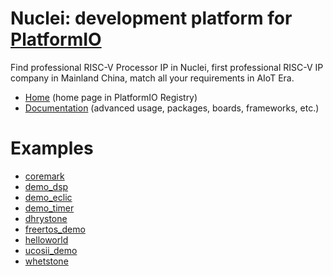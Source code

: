 
# Nuclei: development platform for [PlatformIO](https://platformio.org)

Find professional RISC-V Processor IP in Nuclei, first professional RISC-V IP company in Mainland China, match all your requirements in AIoT Era.

* [Home](https://platformio.org/platforms/nuclei) (home page in PlatformIO Registry)
* [Documentation](https://docs.platformio.org/page/platforms/nuclei.html) (advanced usage, packages, boards, frameworks, etc.)

# Examples

* [coremark](https://github.com/Nuclei-Software/platform-nuclei/tree/master/examples/coremark)
* [demo_dsp](https://github.com/Nuclei-Software/platform-nuclei/tree/master/examples/demo_dsp)
* [demo_eclic](https://github.com/Nuclei-Software/platform-nuclei/tree/master/examples/demo_eclic)
* [demo_timer](https://github.com/Nuclei-Software/platform-nuclei/tree/master/examples/demo_timer)
* [dhrystone](https://github.com/Nuclei-Software/platform-nuclei/tree/master/examples/dhrystone)
* [freertos_demo](https://github.com/Nuclei-Software/platform-nuclei/tree/master/examples/freertos_demo)
* [helloworld](https://github.com/Nuclei-Software/platform-nuclei/tree/master/examples/helloworld)
* [ucosii_demo](https://github.com/Nuclei-Software/platform-nuclei/tree/master/examples/ucosii_demo)
* [whetstone](https://github.com/Nuclei-Software/platform-nuclei/tree/master/examples/whetstone)
